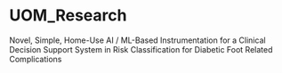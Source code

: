 # UOM_Research
Novel, Simple, Home-Use AI / ML-Based Instrumentation for a Clinical Decision Support System in Risk Classification for Diabetic Foot Related Complications
